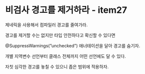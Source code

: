 # 비검사 경고를 제거하라 - item27

제네릭을 사용해서 컴파일러 경고를 줄여가라.

경고를 제거할 수는 없지만 타입 안전하다고 확신할 수 있다면

@SuppressWarnings(”unchecked”) 애너테이션을 달아 경고를 숨기자.

개별 지역변수 선언부터 클래스 전체까지 어떤 선언에도 달 수 있다.

자칫 심각한 경고를 놓칠 수 있으니 좁은 범위에 적용하자.